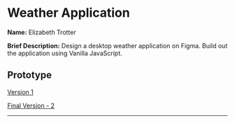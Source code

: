 # Weather Application

**Name:** Elizabeth Trotter

**Brief Description:** Design a desktop weather application on Figma. Build out the application using Vanilla JavaScript.

## Prototype

[Version 1](https://www.figma.com/proto/jL80hvy3MCaoqOMIm4Ocbz/Weather-App?type=design&node-id=69-218&t=tds2k9jLL1N93Oqb-1&scaling=min-zoom&page-id=0%3A1&starting-point-node-id=69%3A218&show-proto-sidebar=1&mode=design)

[Final Version - 2]()

---
